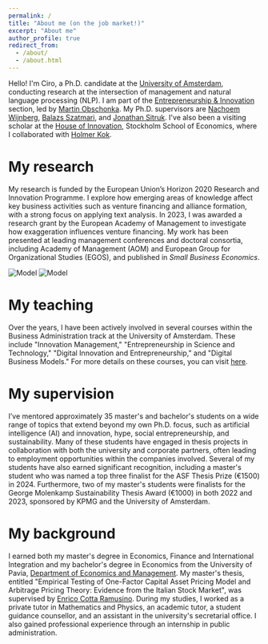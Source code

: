 ```yaml
---
permalink: /
title: "About me (on the job market!)"
excerpt: "About me"
author_profile: true
redirect_from: 
  - /about/
  - /about.html
---
```

Hello! I'm Ciro, a Ph.D. candidate at the [University of Amsterdam](https://www.uva.nl/en), conducting research at the intersection of management and natural language processing (NLP). I am part of the [Entrepreneurship & Innovation](https://abs.uva.nl/content/sections/entrepeneurship-innovation/entrepreneurship-innovation.html) section, led by [Martin Obschonka](https://abs.uva.nl/profile/o/b/m.obschonka/m.obschonka.html?origin=p11pvOsST7%2BpQyiSE%2BEhzg). My Ph.D. supervisors are [Nachoem Wijnberg](https://www.uva.nl/profiel/w/i/n.m.wijnberg/n.m.wijnberg.html), [Balazs Szatmari](https://www.uva.nl/en/profile/s/z/b.szatmari/b.szatmari.html), and [Jonathan Sitruk](https://www.uva.nl/en/profile/s/i/j.m.c.sitruk/j.m.c.sitruk.html). I've also been a visiting scholar at the [House of Innovation](https://www.hhs.se/houseofinnovation), Stockholm School of Economics, where I collaborated with [Holmer Kok](https://www.hhs.se/en/persons/k/kok-holmer/). 

My research
======
My research is funded by the European Union’s Horizon 2020 Research and Innovation Programme. I explore how emerging areas of knowledge affect key business activities such as venture financing and alliance formation, with a strong focus on applying text analysis. In 2023, I was awarded a research grant by the European Academy of Management to investigate how exaggeration influences venture financing. My work has been presented at leading management conferences and doctoral consortia, including Academy of Management (AOM) and European Group for Organizational Studies (EGOS), and published in <em>Small Business Economics</em>.

![Model](https://cirodonaldesposito.github.io/images/uva.jpg)
![Model](https://cirodonaldesposito.github.io/images/organovir.jpg)

My teaching
======
Over the years, I have been actively involved in several courses within the Business Administration track at the University of Amsterdam. These include "Innovation Management," "Entrepreneurship in Science and Technology," "Digital Innovation and Entrepreneurship," and "Digital Business Models." For more details on these courses, you can visit [here](https://cirodonaldesposito.github.io/teaching/).

My supervision
======
I’ve mentored approximately 35 master's and bachelor's students on a wide range of topics that extend beyond my own Ph.D. focus, such as artificial intelligence (AI) and innovation, hype, social entrepreneurship, and sustainability. Many of these students have engaged in thesis projects in collaboration with both the university and corporate partners, often leading to employment opportunities within the companies involved. Several of my students have also earned significant recognition, including a master's student who was named a top three finalist for the ASF Thesis Prize (€1500) in 2024. Furthermore, two of my master's students were finalists for the George Molenkamp Sustainability Thesis Award (€1000) in both 2022 and 2023, sponsored by KPMG and the University of Amsterdam.

My background
======
I earned both my master's degree in Economics, Finance and International Integration and my bachelor's degree in Economics from the University of Pavia, [Department of Economics and Management](https://economiaemanagement.dip.unipv.it/en). My master's thesis, entitled "Empirical Testing of One-Factor Capital Asset Pricing Model and Arbitrage Pricing Theory: Evidence from the Italian Stock Market", was supervised by [Enrico Cotta Ramusino](https://www.embaticinensis.eu/persone/enrico-cotta-ramusino/#:~:text=Professore%20di%20Strategia%20e%20Finanza,Universit%C3%A0%20di%20Bocconi%20di%20Milano.). During my studies, I worked as a private tutor in Mathematics and Physics, an academic tutor, a student guidance counsellor, and an assistant in the university's secretarial office. I also gained professional experience through an internship in public administration.
